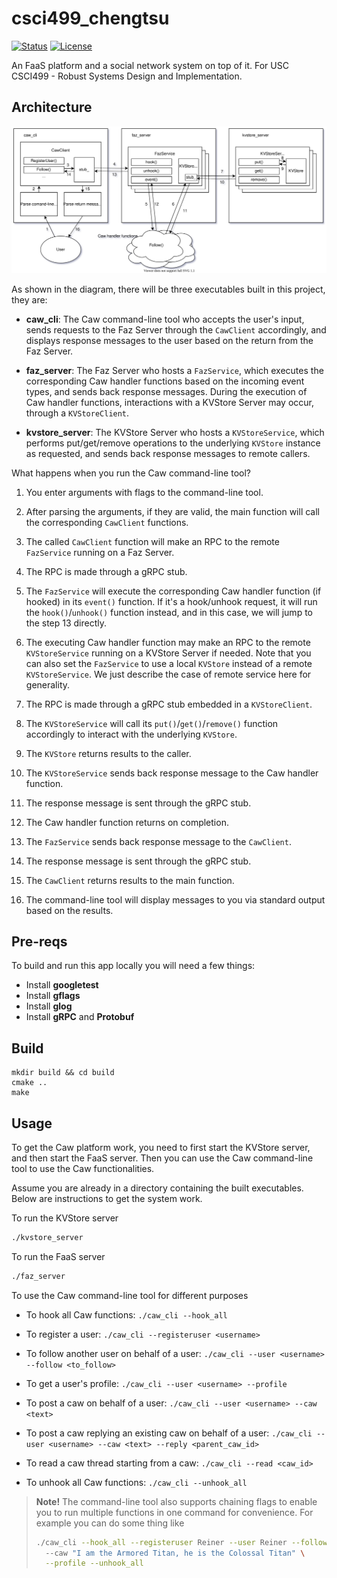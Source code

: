 # csci499_chengtsu

<div>

[![Status](https://img.shields.io/badge/status-active-success.svg)]()
[![License](https://img.shields.io/badge/license-MIT-blue.svg)](/LICENSE)

</div>

An FaaS platform and a social network system on top of it. For USC CSCI499 - Robust Systems Design and Implementation.

## Architecture
![Architecture and Workflow](./images/arch_and_workflow.svg)

As shown in the diagram, there will be three executables built in this project, they are:

- **caw_cli**: The Caw command-line tool who accepts the user's input, sends requests to 
the Faz Server through the `CawClient` accordingly, and displays response messages to the 
user based on the return from the Faz Server.

- **faz_server**: The Faz Server who hosts a `FazService`, which executes the corresponding
Caw handler functions based on the incoming event types, and sends back response messages. 
During the execution of Caw handler functions, interactions with a KVStore Server may occur,
through a `KVStoreClient`.

- **kvstore_server**: The KVStore Server who hosts a `KVStoreService`, which performs
put/get/remove operations to the underlying `KVStore` instance as requested, and sends back
response messages to remote callers.

What happens when you run the Caw command-line tool?

1. You enter arguments with flags to the command-line tool.

2. After parsing the arguments, if they are valid, the main function will call 
the corresponding `CawClient` functions.

3. The called `CawClient` function will make an RPC to the remote `FazService` running
on a Faz Server.

4. The RPC is made through a gRPC stub.

5. The `FazService` will execute the corresponding Caw handler function (if hooked)
in its `event()` function. If it's a hook/unhook request, it will run the `hook()`/`unhook()`
function instead, and in this case, we will jump to the step 13 directly.

6. The executing Caw handler function may make an RPC to the remote `KVStoreService` running
on a KVStore Server if needed. Note that you can also set the `FazService` to use a local 
`KVStore` instead of a remote `KVStoreService`. We just describe the case of remote service
here for generality.

7. The RPC is made through a gRPC stub embedded in a `KVStoreClient`.

8. The `KVStoreService` will call its `put()`/`get()`/`remove()` function accordingly to
interact with the underlying `KVStore`.

9. The `KVStore` returns results to the caller.

10. The `KVStoreService` sends back response message to the Caw handler function.

11. The response message is sent through the gRPC stub.

12. The Caw handler function returns on completion.

13. The `FazService` sends back response message to the `CawClient`.

14. The response message is sent through the gRPC stub.

15. The `CawClient` returns results to the main function.

16. The command-line tool will display messages to you via standard output based on the results.

## Pre-reqs
To build and run this app locally you will need a few things:
- Install **googletest**
- Install **gflags**
- Install **glog**
- Install **gRPC** and **Protobuf**

## Build
```
mkdir build && cd build
cmake ..
make
```

## Usage
To get the Caw platform work, you need to first start the KVStore server, 
and then start the FaaS server. Then you can use the Caw command-line tool
to use the Caw functionalities. 

Assume you are already in a directory containing the built executables.
Below are instructions to get the system work.

To run the KVStore server
```bash
./kvstore_server
```

To run the FaaS server
```bash
./faz_server
```

To use the Caw command-line tool for different purposes
- To hook all Caw functions: 
`./caw_cli --hook_all`

- To register a user: 
`./caw_cli --registeruser <username>`

- To follow another user on behalf of a user: 
`./caw_cli --user <username> --follow <to_follow>`

- To get a user's profile: 
`./caw_cli --user <username> --profile`

- To post a caw on behalf of a user: 
`./caw_cli --user <username> --caw <text>`

- To post a caw replying an existing caw on behalf of a user: 
`./caw_cli --user <username> --caw <text> --reply <parent_caw_id>`

- To read a caw thread starting from a caw: 
`./caw_cli --read <caw_id>`

- To unhook all Caw functions: 
`./caw_cli --unhook_all`

> **Note!** The command-line tool also supports chaining flags to enable you 
> to run multiple functions in one command for convenience. For example you
> can do some thing like
> ```bash
> ./caw_cli --hook_all --registeruser Reiner --user Reiner --follow Zeke \ 
>   --caw "I am the Armored Titan, he is the Colossal Titan" \
>   --profile --unhook_all
>```
